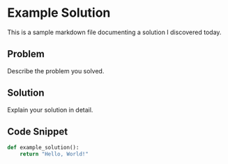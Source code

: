 # Example Solution

This is a sample markdown file documenting a solution I discovered today.

## Problem

Describe the problem you solved.

## Solution

Explain your solution in detail.

## Code Snippet

```python
def example_solution():
    return "Hello, World!"
